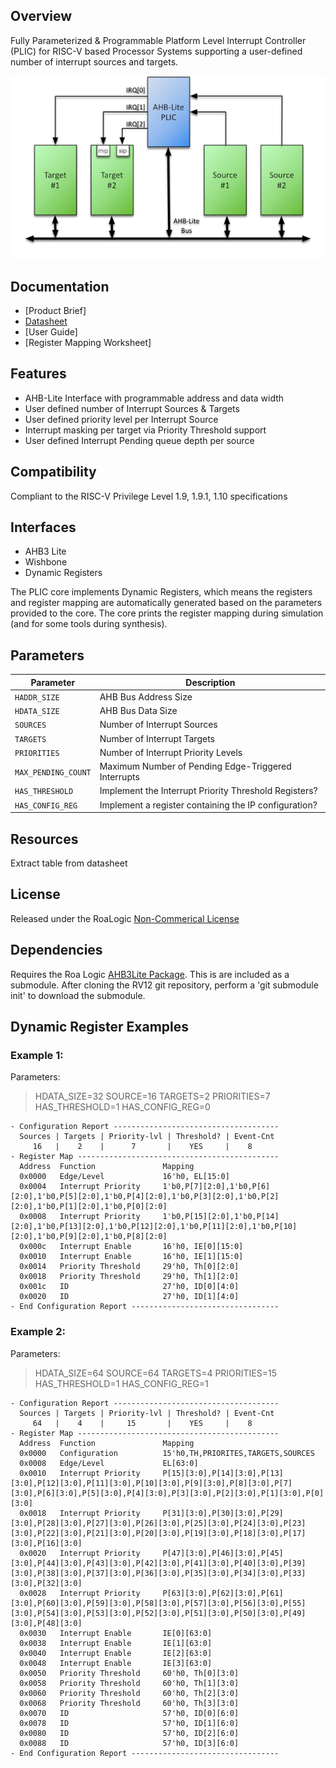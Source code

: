 ## Overview

Fully Parameterized & Programmable Platform Level Interrupt Controller (PLIC) for RISC-V based Processor Systems supporting a user-defined number of interrupt sources and targets.

![Example PLIC System Diagram](assets/img/AHB-Lite_PLIC_System_Diagram.png)

## Documentation

- [Product Brief]
- [Datasheet](DATASHEET)
- [User Guide]
- [Register Mapping Worksheet]

## Features

- AHB-Lite Interface with programmable address and data width
- User defined number of Interrupt Sources & Targets
- User defined priority level per Interrupt Source
- Interrupt masking per target via Priority Threshold support
- User defined Interrupt Pending queue depth per source

## Compatibility

Compliant to the RISC-V Privilege Level 1.9, 1.9.1, 1.10 specifications

## Interfaces

- AHB3 Lite
- Wishbone
- Dynamic Registers

The PLIC core implements Dynamic Registers, which means the registers and register mapping are automatically generated based on the parameters provided to the core. The core prints the register mapping during simulation (and for some tools during synthesis).

## Parameters

| Parameter           | Description                              |
| ------------------- | ---------------------------------------- |
| `HADDR_SIZE`        | AHB Bus Address Size                     |
| `HDATA_SIZE`        | AHB Bus Data Size                        |
| `SOURCES`           | Number of Interrupt Sources              |
| `TARGETS`           | Number of Interrupt Targets              |
| `PRIORITIES`        | Number of Interrupt Priority Levels      |
| `MAX_PENDING_COUNT` | Maximum Number of Pending Edge-Triggered Interrupts |
| `HAS_THRESHOLD`     | Implement the Interrupt Priority Threshold Registers? |
| `HAS_CONFIG_REG`    | Implement a register containing the IP configuration? |

## Resources

Extract table from datasheet

## License

Released under the RoaLogic [Non-Commerical License](/LICENSE.md)

## Dependencies
Requires the Roa Logic [AHB3Lite Package](). This is are included as a submodule.
After cloning the RV12 git repository, perform a 'git submodule init' to download the submodule.

## Dynamic Register Examples
### Example 1:
Parameters: 
> HDATA_SIZE=32 
> SOURCE=16 
> TARGETS=2 
> PRIORITIES=7 
> HAS_THRESHOLD=1 
> HAS_CONFIG_REG=0

```
- Configuration Report -------------------------------------
  Sources | Targets | Priority-lvl | Threshold? | Event-Cnt
     16   |    2    |      7       |    YES     |    8
- Register Map ---------------------------------------------
  Address  Function               Mapping
  0x0000   Edge/Level             16'h0, EL[15:0]
  0x0004   Interrupt Priority     1'b0,P[7][2:0],1'b0,P[6][2:0],1'b0,P[5][2:0],1'b0,P[4][2:0],1'b0,P[3][2:0],1'b0,P[2][2:0],1'b0,P[1][2:0],1'b0,P[0][2:0]
  0x0008   Interrupt Priority     1'b0,P[15][2:0],1'b0,P[14][2:0],1'b0,P[13][2:0],1'b0,P[12][2:0],1'b0,P[11][2:0],1'b0,P[10][2:0],1'b0,P[9][2:0],1'b0,P[8][2:0]
  0x000c   Interrupt Enable       16'h0, IE[0][15:0]
  0x0010   Interrupt Enable       16'h0, IE[1][15:0]
  0x0014   Priority Threshold     29'h0, Th[0][2:0]
  0x0018   Priority Threshold     29'h0, Th[1][2:0]
  0x001c   ID                     27'h0, ID[0][4:0]
  0x0020   ID                     27'h0, ID[1][4:0]
- End Configuration Report ---------------------------------
```

### Example 2:
Parameters: 
> HDATA_SIZE=64 
> SOURCE=64 
> TARGETS=4 
> PRIORITIES=15 
> HAS_THRESHOLD=1 
> HAS_CONFIG_REG=1

```
- Configuration Report -------------------------------------
  Sources | Targets | Priority-lvl | Threshold? | Event-Cnt  
     64   |    4    |     15       |    YES     |    8       
- Register Map ---------------------------------------------
  Address  Function               Mapping
  0x0000   Configuration          15'h0,TH,PRIORITES,TARGETS,SOURCES
  0x0008   Edge/Level             EL[63:0]
  0x0010   Interrupt Priority     P[15][3:0],P[14][3:0],P[13][3:0],P[12][3:0],P[11][3:0],P[10][3:0],P[9][3:0],P[8][3:0],P[7][3:0],P[6][3:0],P[5][3:0],P[4][3:0],P[3][3:0],P[2][3:0],P[1][3:0],P[0][3:0]
  0x0018   Interrupt Priority     P[31][3:0],P[30][3:0],P[29][3:0],P[28][3:0],P[27][3:0],P[26][3:0],P[25][3:0],P[24][3:0],P[23][3:0],P[22][3:0],P[21][3:0],P[20][3:0],P[19][3:0],P[18][3:0],P[17][3:0],P[16][3:0]
  0x0020   Interrupt Priority     P[47][3:0],P[46][3:0],P[45][3:0],P[44][3:0],P[43][3:0],P[42][3:0],P[41][3:0],P[40][3:0],P[39][3:0],P[38][3:0],P[37][3:0],P[36][3:0],P[35][3:0],P[34][3:0],P[33][3:0],P[32][3:0]
  0x0028   Interrupt Priority     P[63][3:0],P[62][3:0],P[61][3:0],P[60][3:0],P[59][3:0],P[58][3:0],P[57][3:0],P[56][3:0],P[55][3:0],P[54][3:0],P[53][3:0],P[52][3:0],P[51][3:0],P[50][3:0],P[49][3:0],P[48][3:0]
  0x0030   Interrupt Enable       IE[0][63:0]
  0x0038   Interrupt Enable       IE[1][63:0]
  0x0040   Interrupt Enable       IE[2][63:0]
  0x0048   Interrupt Enable       IE[3][63:0]
  0x0050   Priority Threshold     60'h0, Th[0][3:0]
  0x0058   Priority Threshold     60'h0, Th[1][3:0]
  0x0060   Priority Threshold     60'h0, Th[2][3:0]
  0x0068   Priority Threshold     60'h0, Th[3][3:0]
  0x0070   ID                     57'h0, ID[0][6:0]
  0x0078   ID                     57'h0, ID[1][6:0]
  0x0080   ID                     57'h0, ID[2][6:0]
  0x0088   ID                     57'h0, ID[3][6:0]
- End Configuration Report ---------------------------------
```
